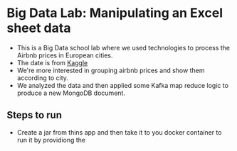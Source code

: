 # Big Data Lab: Manipulating an Excel sheet data

- This is a Big Data school lab where we used technologies to process the Airbnb prices in European cities.
- The date is from [Kaggle](https://www.kaggle.com/datasets/thedevastator/airbnb-prices-in-european-cities)
- We're more interested in grouping airbnb prices and show them according to city.
- We analyzed the data and then applied some Kafka map reduce logic to produce a new MongoDB document.
 ## Steps to run
 - Create a jar from thins app and then take it to you docker container to run it by providiong the <zkQuorum> <group> <topics> <numThreads> 
